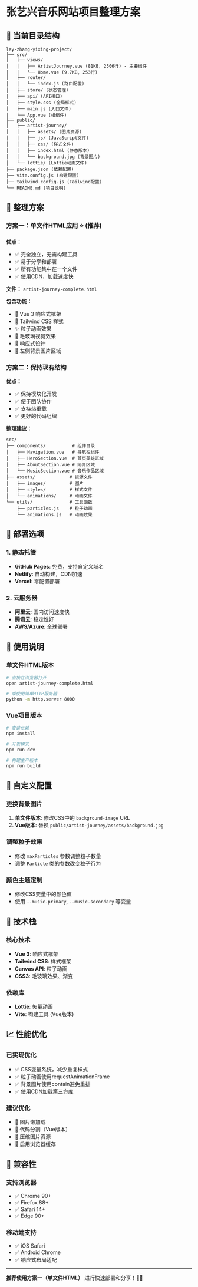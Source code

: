 # 张艺兴音乐网站项目整理方案

## 📁 当前目录结构

```
lay-zhang-yixing-project/
├── src/
│   ├── views/
│   │   ├── ArtistJourney.vue (81KB, 2506行) - 主要组件
│   │   └── Home.vue (9.7KB, 253行)
│   ├── router/
│   │   └── index.js (路由配置)
│   ├── store/ (状态管理)
│   ├── api/ (API接口)
│   ├── style.css (全局样式)
│   ├── main.js (入口文件)
│   └── App.vue (根组件)
├── public/
│   ├── artist-journey/
│   │   ├── assets/ (图片资源)
│   │   ├── js/ (JavaScript文件)
│   │   ├── css/ (样式文件)
│   │   ├── index.html (静态版本)
│   │   └── background.jpg (背景图片)
│   └── lottie/ (Lottie动画文件)
├── package.json (依赖配置)
├── vite.config.js (构建配置)
├── tailwind.config.js (Tailwind配置)
└── README.md (项目说明)
```

## 🎯 整理方案

### 方案一：单文件HTML应用 ⭐ (推荐)

**优点：**
- ✅ 完全独立，无需构建工具
- ✅ 易于分享和部署
- ✅ 所有功能集中在一个文件
- ✅ 使用CDN，加载速度快

**文件：** `artist-journey-complete.html`

**包含功能：**
- 🎵 Vue 3 响应式框架
- 🎨 Tailwind CSS 样式
- ✨ 粒子动画效果
- 🌈 毛玻璃视觉效果
- 📱 响应式设计
- 🎪 左侧背景图片区域

### 方案二：保持现有结构

**优点：**
- ✅ 保持模块化开发
- ✅ 便于团队协作
- ✅ 支持热重载
- ✅ 更好的代码组织

**整理建议：**
```
src/
├── components/          # 组件目录
│   ├── Navigation.vue   # 导航栏组件
│   ├── HeroSection.vue  # 首页英雄区域
│   ├── AboutSection.vue # 简介区域
│   └── MusicSection.vue # 音乐作品区域
├── assets/             # 资源文件
│   ├── images/         # 图片
│   ├── styles/         # 样式文件
│   └── animations/     # 动画文件
└── utils/              # 工具函数
    ├── particles.js    # 粒子动画
    └── animations.js   # 动画效果
```

## 🚀 部署选项

### 1. 静态托管
- **GitHub Pages**: 免费，支持自定义域名
- **Netlify**: 自动构建，CDN加速
- **Vercel**: 零配置部署

### 2. 云服务器
- **阿里云**: 国内访问速度快
- **腾讯云**: 稳定性好
- **AWS/Azure**: 全球部署

## 📝 使用说明

### 单文件HTML版本
```bash
# 直接在浏览器打开
open artist-journey-complete.html

# 或使用简单HTTP服务器
python -m http.server 8000
```

### Vue项目版本
```bash
# 安装依赖
npm install

# 开发模式
npm run dev

# 构建生产版本
npm run build
```

## 🎨 自定义配置

### 更换背景图片
1. **单文件版本**: 修改CSS中的 `background-image` URL
2. **Vue版本**: 替换 `public/artist-journey/assets/background.jpg`

### 调整粒子效果
- 修改 `maxParticles` 参数调整粒子数量
- 调整 `Particle` 类的参数改变粒子行为

### 颜色主题定制
- 修改CSS变量中的颜色值
- 使用 `--music-primary`, `--music-secondary` 等变量

## 🔧 技术栈

### 核心技术
- **Vue 3**: 响应式框架
- **Tailwind CSS**: 样式框架
- **Canvas API**: 粒子动画
- **CSS3**: 毛玻璃效果、渐变

### 依赖库
- **Lottie**: 矢量动画
- **Vite**: 构建工具 (Vue版本)

## 📈 性能优化

### 已实现优化
- ✅ CSS变量系统，减少重复样式
- ✅ 粒子动画使用requestAnimationFrame
- ✅ 背景图片使用contain避免重排
- ✅ 使用CDN加载第三方库

### 建议优化
- 🔄 图片懒加载
- 🔄 代码分割（Vue版本）
- 🔄 压缩图片资源
- 🔄 启用浏览器缓存

## 📱 兼容性

### 支持浏览器
- ✅ Chrome 90+
- ✅ Firefox 88+
- ✅ Safari 14+
- ✅ Edge 90+

### 移动端支持
- ✅ iOS Safari
- ✅ Android Chrome
- ✅ 响应式布局适配

---

**推荐使用方案一（单文件HTML）** 进行快速部署和分享！🎵✨ 